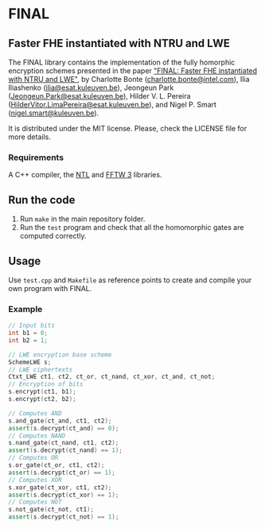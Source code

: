 # FINAL 

## Faster FHE instantiated with NTRU and LWE

The FINAL library contains the implementation of the fully homorphic encryption schemes
presented in the paper ["FINAL: Faster FHE instantiated with NTRU and LWE"](http://eprint.iacr.org/2022/074),
by Charlotte Bonte (<charlotte.bonte@intel.com>), Ilia Iliashenko (<ilia@esat.kuleuven.be>), Jeongeun Park (<Jeongeun.Park@esat.kuleuven.be>), Hilder V. L. Pereira (<HilderVitor.LimaPereira@esat.kuleuven.be>), and Nigel P. Smart (<nigel.smart@kuleuven.be>).

It is distributed under the MIT license. Please, check the LICENSE file for more details.

### Requirements 

A C++ compiler, the [NTL](https://libntl.org) and [FFTW 3](http://www.fftw.org) libraries.

## Run the code

1. Run `make` in the main repository folder.
2. Run the `test` program and check that all the homomorphic gates are computed correctly.

## Usage

Use `test.cpp` and `Makefile` as reference points to create and compile your own program with FINAL.

### Example
```c++
// Input bits
int b1 = 0;
int b2 = 1;

// LWE encryption base scheme
SchemeLWE s;
// LWE ciphertexts
Ctxt_LWE ct1, ct2, ct_or, ct_nand, ct_xor, ct_and, ct_not;
// Encryption of bits
s.encrypt(ct1, b1);
s.encrypt(ct2, b2);

// Computes AND
s.and_gate(ct_and, ct1, ct2);
assert(s.decrypt(ct_and) == 0);
// Computes NAND
s.nand_gate(ct_nand, ct1, ct2);
assert(s.decrypt(ct_nand) == 1);
// Computes OR
s.or_gate(ct_or, ct1, ct2);
assert(s.decrypt(ct_or) == 1);
// Computes XOR
s.xor_gate(ct_xor, ct1, ct2);
assert(s.decrypt(ct_xor) == 1);
// Computes NOT
s.not_gate(ct_not, ct1);
assert(s.decrypt(ct_not) == 1);
```
